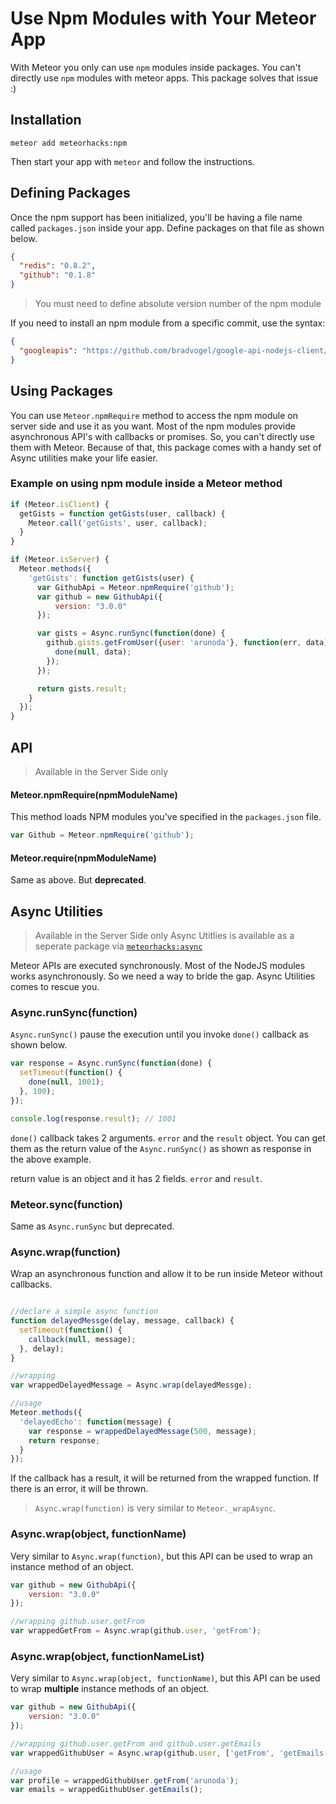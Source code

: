# Use Npm Modules with Your Meteor App

With Meteor you only can use `npm` modules inside packages. You can't directly use `npm` modules with meteor apps. This package solves that issue :)

## Installation

```
meteor add meteorhacks:npm
```

Then start your app with `meteor` and follow the instructions.

## Defining Packages

Once the npm support has been initialized, you'll be having a file name called `packages.json` inside your app. Define packages on that file as shown below.

~~~json
{
  "redis": "0.8.2",
  "github": "0.1.8"
}
~~~

> You must need to define absolute version number of the npm module

If you need to install an npm module from a specific commit, use the syntax:

~~~json
{
  "googleapis": "https://github.com/bradvogel/google-api-nodejs-client/archive/d945dabf416d58177b0c14da64e0d6038f0cc47b.tar.gz"
}
~~~

## Using Packages

You can use `Meteor.npmRequire` method to access the npm module on server side and use it as you want. 
Most of the npm modules provide asynchronous API's with callbacks or promises. So, you can't directly use them with Meteor. Because of that, this package comes with a handy set of Async utilities make your life easier. 

### Example on using npm module inside a Meteor method

~~~js
if (Meteor.isClient) {
  getGists = function getGists(user, callback) {
    Meteor.call('getGists', user, callback);
  }
}

if (Meteor.isServer) {
  Meteor.methods({
    'getGists': function getGists(user) {
      var GithubApi = Meteor.npmRequire('github');
      var github = new GithubApi({
          version: "3.0.0"
      });

      var gists = Async.runSync(function(done) {
        github.gists.getFromUser({user: 'arunoda'}, function(err, data) {
          done(null, data);
        });
      });

      return gists.result;
    }
  });
}
~~~

## API
> Available in the Server Side only

#### Meteor.npmRequire(npmModuleName)

This method loads NPM modules you've specified in the `packages.json` file.

~~~js
var Github = Meteor.npmRequire('github');
~~~

#### Meteor.require(npmModuleName)
Same as above. But **deprecated**.

## Async Utilities
> Available in the Server Side only
> Async Utitlies is available as a seperate package via [`meteorhacks:async`](https://github.com/meteorhacks/meteor-async)

Meteor APIs are executed synchronously. Most of the NodeJS modules works asynchronously. 
So we need a way to bride the gap. Async Utilities comes to rescue you.

### Async.runSync(function) 

`Async.runSync()` pause the execution until you invoke `done()` callback as shown below.

~~~js
var response = Async.runSync(function(done) {
  setTimeout(function() { 
    done(null, 1001);
  }, 100);
});

console.log(response.result); // 1001
~~~

`done()` callback takes 2 arguments. `error` and the `result` object. You can get them as the return value of the `Async.runSync()` as shown as response in the above example.

return value is an object and it has 2 fields. `error` and `result`.

### Meteor.sync(function)

Same as `Async.runSync` but deprecated. 

### Async.wrap(function) 

Wrap an asynchronous function and allow it to be run inside Meteor without callbacks.

~~~js

//declare a simple async function
function delayedMessge(delay, message, callback) {
  setTimeout(function() {
    callback(null, message);
  }, delay);
}

//wrapping
var wrappedDelayedMessage = Async.wrap(delayedMessge);

//usage
Meteor.methods({
  'delayedEcho': function(message) {
    var response = wrappedDelayedMessage(500, message);
    return response;
  }
});
~~~

If the callback has a result, it will be returned from the wrapped function. If there is an error, it will be thrown.

> `Async.wrap(function)` is very similar to `Meteor._wrapAsync`. 

### Async.wrap(object, functionName)

Very similar to `Async.wrap(function)`, 
but this API can be used to wrap an instance method of an object.

~~~js
var github = new GithubApi({
    version: "3.0.0"
});

//wrapping github.user.getFrom
var wrappedGetFrom = Async.wrap(github.user, 'getFrom');
~~~

### Async.wrap(object, functionNameList)

Very similar to `Async.wrap(object, functionName)`, 
but this API can be used to wrap **multiple** instance methods of an object.

~~~js
var github = new GithubApi({
    version: "3.0.0"
});

//wrapping github.user.getFrom and github.user.getEmails
var wrappedGithubUser = Async.wrap(github.user, ['getFrom', 'getEmails']);

//usage
var profile = wrappedGithubUser.getFrom('arunoda');
var emails = wrappedGithubUser.getEmails();
~~~
